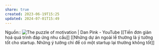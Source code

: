 ```yaml
---
share: true
created: 2023-06-19T15:25
updated: 2024-07-01T15:49
---
```

Nguồn:: ![The puzzle of motivation | Dan Pink - YouTube](https://youtu.be/rrkrvAUbU9Y?t=353)
[[Tiền đơn giản hoá quá trình đáp ứng nhu cầu]]
[[Những dự án ngoài lề thường là ý tưởng tốt cho startup. Những ý tưởng chỉ để có một startup lại thường không tốt]]